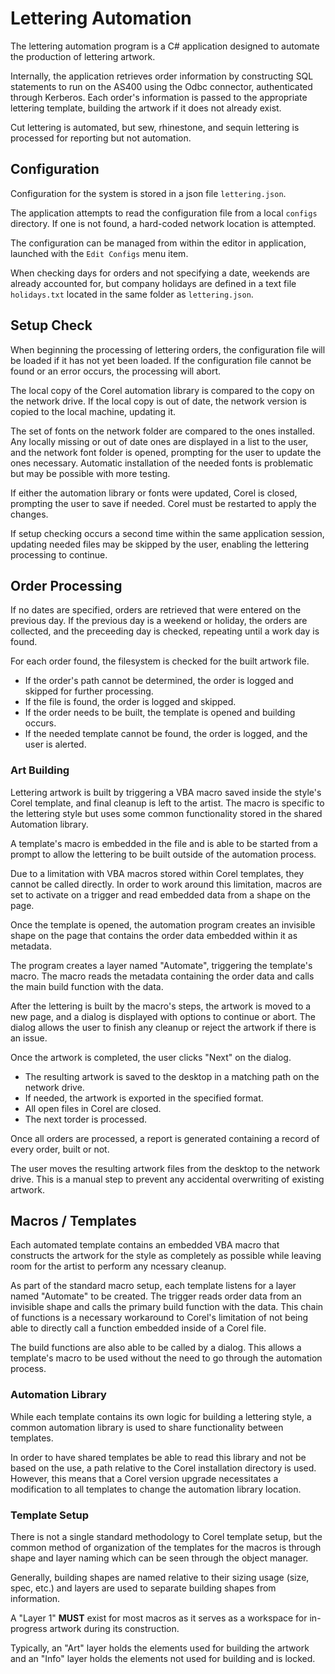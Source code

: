 # Lettering Automation

The lettering automation program is a C# application designed to automate the production of lettering artwork.

Internally, the application retrieves order information by constructing SQL statements to run on the AS400 using the Odbc connector, authenticated through Kerberos. Each order's information is passed to the appropriate lettering template, building the artwork if it does not already exist.

Cut lettering is automated, but sew, rhinestone, and sequin lettering is processed for reporting but not automation.


## Configuration

Configuration for the system is stored in a json file `lettering.json`.


The application attempts to read the configuration file from a local `configs` directory. If one is not found, a hard-coded network location is attempted.


The configuration can be managed from within the editor in application, launched with the `Edit Configs` menu item.


When checking days for orders and not specifying a date, weekends are already accounted for, but company holidays are defined in a text file `holidays.txt` located in the same folder as `lettering.json`.


## Setup Check

When beginning the processing of lettering orders, the configuration file will be loaded if it has not yet been loaded. If the configuration file cannot be found or an error occurs, the processing will abort.

The local copy of the Corel automation library is compared to the copy on the network drive. If the local copy is out of date, the network version is copied to the local machine, updating it.

The set of fonts on the network folder are compared to the ones installed. Any locally missing or out of date ones are displayed in a list to the user, and the network font folder is opened, prompting for the user to update the ones necessary. Automatic installation of the needed fonts is problematic but may be possible with more testing.

If either the automation library or fonts were updated, Corel is closed, prompting the user to save if needed. Corel must be restarted to apply the changes.

If setup checking occurs a second time within the same application session, updating needed files may be skipped by the user, enabling the lettering processing to continue.


## Order Processing

If no dates are specified, orders are retrieved that were entered on the previous day. If the previous day is a weekend or holiday, the orders are collected, and the preceeding day is checked, repeating until a work day is found.

For each order found, the filesystem is checked for the built artwork file.
  * If the order's path cannot be determined, the order is logged and skipped for further processing.
  * If the file is found, the order is logged and skipped.
  * If the order needs to be built, the template is opened and building occurs.
  * If the needed template cannot be found, the order is logged, and the user is alerted.


### Art Building

Lettering artwork is built by triggering a VBA macro saved inside the style's Corel template, and final cleanup is left to the artist. The macro is specific to the lettering style but uses some common functionality stored in the shared Automation library.

A template's macro is embedded in the file and is able to be started from a prompt to allow the lettering to be built outside of the automation process.

Due to a limitation with VBA macros stored within Corel templates, they cannot be called directly. In order to work around this limitation, macros are set to activate on a trigger and read embedded data from a shape on the page.

Once the template is opened, the automation program creates an invisible shape on the page that contains the order data embedded within it as metadata.

The program creates a layer named "Automate", triggering the template's macro. The macro reads the metadata containing the order data and calls the main build function with the data.

After the lettering is built by the macro's steps, the artwork is moved to a new page, and a dialog is displayed with options to continue or abort. The dialog allows the user to finish any cleanup or reject the artwork if there is an issue.

Once the artwork is completed, the user clicks "Next" on the dialog.

* The resulting artwork is saved to the desktop in a matching path on the network drive.
* If needed, the artwork is exported in the specified format.
* All open files in Corel are closed.
* The next torder is processed.

Once all orders are processed, a report is generated containing a record of every order, built or not.

The user moves the resulting artwork files from the desktop to the network drive. This is a manual step to prevent any accidental overwriting of existing artwork.


## Macros / Templates

Each automated template contains an embedded VBA macro that constructs the artwork for the style as completely as possible while leaving room for the artist to perform any ncessary cleanup.

As part of the standard macro setup, each template listens for a layer named "Automate" to be created. The trigger reads order data from an invisible shape and calls the primary build function with the data. This chain of functions is a necessary workaround to Corel's limitation of not being able to directly call a function embedded inside of a Corel file.

The build functions are also able to be called by a dialog. This allows a template's macro to be used without the need to go through the automation process.


### Automation Library

While each template contains its own logic for building a lettering style, a common automation library is used to share functionality between templates.

In order to have shared templates be able to read this library and not be based on the use, a path relative to the Corel installation directory is used. However, this means that a Corel version upgrade necessitates a modification to all templates to change the automation library location.


### Template Setup

There is not a single standard methodology to Corel template setup, but the common method of organization of the templates for the macros is through shape and layer naming which can be seen through the object manager.

Generally, building shapes are named relative to their sizing usage (size, spec, etc.) and layers are used to separate building shapes from information.

A "Layer 1" **MUST** exist for most macros as it serves as a workspace for in-progress artwork during its construction.

Typically, an "Art" layer holds the elements used for building the artwork and an "Info" layer holds the elements not used for building and is locked.
